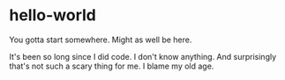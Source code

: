 # hello-world
You gotta start somewhere. Might as well be here.

It's been so long since I did code. I don't know anything. And surprisingly that's not such a scary thing for me. I blame my old age.
